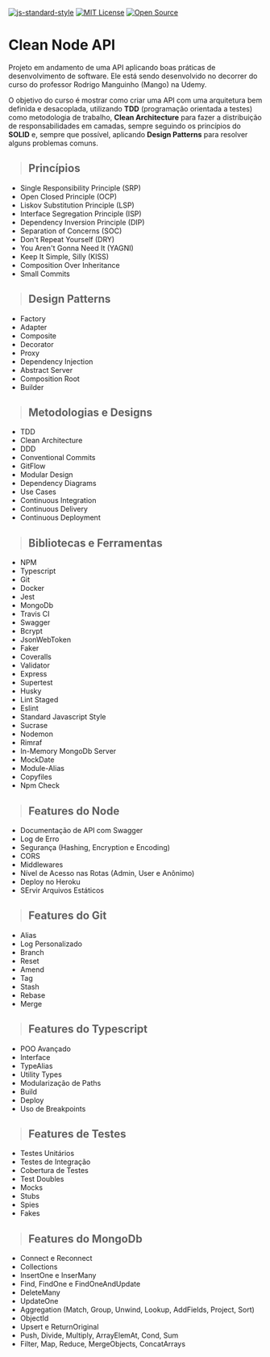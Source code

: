 [![js-standard-style](https://img.shields.io/badge/code%20style-standard-brightgreen.svg)](http://standardjs.com)
[![MIT License](https://img.shields.io/badge/License-MIT-yellow.svg)](https://opensource.org/licenses/)
[![Open Source](https://badges.frapsoft.com/os/v1/open-source.svg?v=103)](https://opensource.org/)

# Clean Node API

Projeto em andamento de uma API aplicando boas práticas de desenvolvimento de software. Ele está sendo desenvolvido no decorrer do curso do professor Rodrigo Manguinho (Mango) na Udemy.

O objetivo do curso é mostrar como criar uma API com uma arquitetura bem definida e desacoplada, utilizando **TDD** (programação orientada a testes) como metodologia de trabalho, **Clean Architecture** para fazer a distribuição de responsabilidades em camadas, sempre seguindo os princípios do **SOLID** e, sempre que possível, aplicando **Design Patterns** para resolver alguns problemas comuns.

> ## Princípios

- Single Responsibility Principle (SRP)
- Open Closed Principle (OCP)
- Liskov Substitution Principle (LSP)
- Interface Segregation Principle (ISP)
- Dependency Inversion Principle (DIP)
- Separation of Concerns (SOC)
- Don't Repeat Yourself (DRY)
- You Aren't Gonna Need It (YAGNI)
- Keep It Simple, Silly (KISS)
- Composition Over Inheritance
- Small Commits

> ## Design Patterns

- Factory
- Adapter
- Composite
- Decorator
- Proxy
- Dependency Injection
- Abstract Server
- Composition Root
- Builder

> ## Metodologias e Designs

- TDD
- Clean Architecture
- DDD
- Conventional Commits
- GitFlow
- Modular Design
- Dependency Diagrams
- Use Cases
- Continuous Integration
- Continuous Delivery
- Continuous Deployment

> ## Bibliotecas e Ferramentas

- NPM
- Typescript
- Git
- Docker
- Jest
- MongoDb
- Travis CI
- Swagger
- Bcrypt
- JsonWebToken
- Faker
- Coveralls
- Validator
- Express
- Supertest
- Husky
- Lint Staged
- Eslint
- Standard Javascript Style
- Sucrase
- Nodemon
- Rimraf
- In-Memory MongoDb Server
- MockDate
- Module-Alias
- Copyfiles
- Npm Check

> ## Features do Node

- Documentação de API com Swagger
- Log de Erro
- Segurança (Hashing, Encryption e Encoding)
- CORS
- Middlewares
- Nível de Acesso nas Rotas (Admin, User e Anônimo)
- Deploy no Heroku
- SErvir Arquivos Estáticos

> ## Features do Git

- Alias
- Log Personalizado
- Branch
- Reset
- Amend
- Tag
- Stash
- Rebase
- Merge

> ## Features do Typescript

- POO Avançado
- Interface
- TypeAlias
- Utility Types
- Modularização de Paths
- Build
- Deploy
- Uso de Breakpoints

> ## Features de Testes

- Testes Unitários
- Testes de Integração
- Cobertura de Testes
- Test Doubles
- Mocks
- Stubs
- Spies
- Fakes

> ## Features do MongoDb

- Connect e Reconnect
- Collections
- InsertOne e InserMany
- Find, FindOne e FindOneAndUpdate
- DeleteMany
- UpdateOne
- Aggregation (Match, Group, Unwind, Lookup, AddFields, Project, Sort)
- ObjectId
- Upsert e ReturnOriginal
- Push, Divide, Multiply, ArrayElemAt, Cond, Sum
- Filter, Map, Reduce, MergeObjects, ConcatArrays

[course]: https://www.udemy.com/course/tdd-com-mango/?referralCode=B53CE5CA2B9AFA5A6FA1
